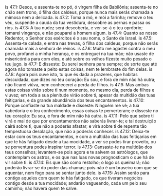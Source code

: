 is 47.1: Desce, e assenta-te no pó, ó virgem filha de Babilônia; assenta-te no chão sem trono, ó filha dos caldeus, porque nunca mais serás chamada a mimosa nem a delicada.
is 47.2: Toma a mó, e mói a farinha; remove o teu véu, suspende a cauda da tua vestidura, descobre as pernas e passa os rios.
is 47.3: A tua nudez será descoberta, e ver-se-á o teu opróbrio; tomarei vingança, e não pouparei a homem algum.
is 47.4: Quanto ao nosso Redentor, o Senhor dos exércitos é o seu nome, o Santo de Israel.
is 47.5: Assenta-te calada, e entra nas trevas, ó filha dos caldeus; porque não serás chamada mais a senhora de reinos.
is 47.6: Muito me agastei contra o meu povo, profanei a minha herança, e os entreguei na tua mão; não usaste de misericórdia para com eles, e até sobre os velhos fizeste muito pesado o teu jugo.
is 47.7: E disseste: Eu serei senhora para sempre; de sorte que até agora não tomaste a peito estas coisas, nem te lembraste do fim delas.
is 47.8: Agora pois ouve isto, tu que és dada a prazeres, que habitas descuidada, que dizes no teu coração: Eu sou, e fora de mim não há outra; não ficarei viúva, nem conhecerei a perda de filhos.
is 47.9: Mas ambas estas coisas virão sobre ti num momento, no mesmo dia, perda de filhos e viuvez; em toda a sua plenitude virão sobre ti, apesar da multidão das tuas feitiçarias, e da grande abundância dos teus encantamentos.
is 47.10: Porque confiaste na tua maldade e disseste: Ninguém me vê; a tua sabedoria e o teu conhecimento, essas coisas te perverteram; e disseste no teu coração: Eu sou, e fora de mim não há outra.
is 47.11: Pelo que sobre ti virá o mal de que por encantamentos não saberás livrar-te; e tal destruição cairá sobre ti, que não a poderás afastar; e virá sobre ti de repente tão tempestuosa desolação, que não a poderás conhecer.
is 47.12: Deixa-te estar com os teus encantamentos, e com a multidão das tuas feitiçarias em que te hás fatigado desde a tua mocidade, a ver se podes tirar proveito, ou se porventura podes inspirar terror.
is 47.13: Cansaste-te na multidão dos teus conselhos; levantem-se pois agora e te salvem os astrólogos, que contemplam os astros, e os que nas luas novas prognosticam o que há de vir sobre ti.
is 47.14: Eis que são como restolho; o logo os queimará; não poderão livrar-se do poder das chamas; pois não é um braseiro com que se aquentar, nem fogo para se sentar junto dele.
is 47.15: Assim serão para contigo aqueles com quem te hás fatigado, os que tiveram negócios contigo desde a tua mocidade; andarão vagueando, cada um pelo seu caminho; não haverá quem te salve.

